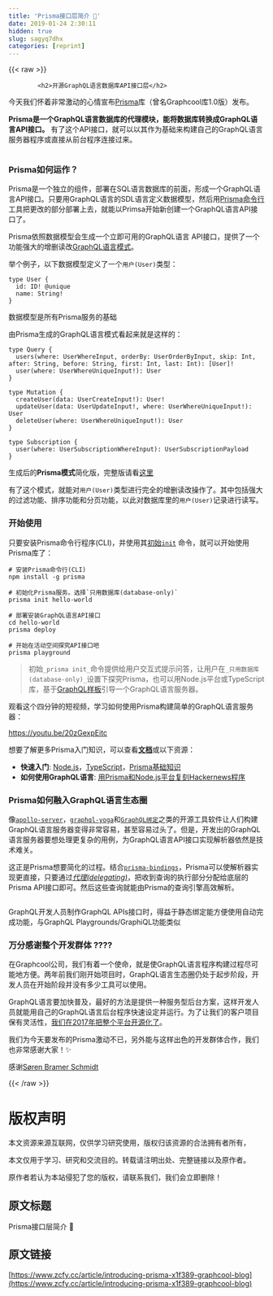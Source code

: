 ```yaml
---
title: 'Prisma接口层简介 🎉' 
date: 2019-01-24 2:30:11
hidden: true
slug: sagyq7dhx
categories: [reprint]
---
```


{{< raw >}}

            <h2>开源GraphQL语言数据库API接口层</h2>
<p>今天我们怀着非常激动的心情宣布<a href="https://www.prismagraphql.com/">Prisma</a>库（曾名Graphcool库1.0版）发布。</p>
<p><strong>Prisma是一个GraphQL语言数据库的代理模块，能将数据库转换成GraphQL语言API接口。</strong> 有了这个API接口，就可以以其作为基础来构建自己的GraphQL语言服务器程序或直接从前台程序连接过来。</p>
<p><img src="https://cdn-images-1.medium.com/max/800/1*9_360jxyWUrGjVxuRz4R5w.png" alt=""></p>
<h3>Prisma如何运作？</h3>
<p>Prisma是一个独立的组件，部署在SQL语言数据库的前面，形成一个GraphQL语言API接口。只要用GraphQL语言的SDL语言定义数据模型，然后用<a href="https://github.com/graphcool/prisma">Prisma命令行</a>工具把更改的部分部署上去，就能以Primsa开始新创建一个GraphQL语言API接口了。</p>
<p>Prisma依照数据模型会生成一个立即可用的GraphQL语言 API接口，提供了一个功能强大的增删读改<a href="https://blog.graph.cool/graphql-server-basics-the-schema-ac5e2950214e">GraphQL语言模式</a>。</p>
<p>举个例子，以下数据模型定义了一个<code>用户(User)</code>类型：</p>
<pre><code class="hljs less"><span class="hljs-selector-tag">type</span> <span class="hljs-selector-tag">User</span> {
  <span class="hljs-attribute">id</span>: ID! <span class="hljs-variable">@unique</span>
  <span class="hljs-attribute">name</span>: String!
}
</code></pre><p>数据模型是所有Prisma服务的基础</p>
<p>由Prisma生成的GraphQL语言模式看起来就是这样的：</p>
<pre><code class="hljs routeros">type Query {
  users(where: UserWhereInput, orderBy: UserOrderByInput, skip: Int, after: String, before: String, first: Int, last: Int): [User]!
  user(where: UserWhereUniqueInput!):<span class="hljs-built_in"> User
</span>}
<span class="hljs-built_in">
type </span>Mutation {
  createUser(data: UserCreateInput!): User!
  updateUser(data: UserUpdateInput!, where: UserWhereUniqueInput!):<span class="hljs-built_in"> User
</span>  deleteUser(where: UserWhereUniqueInput!):<span class="hljs-built_in"> User
</span>}
<span class="hljs-built_in">
type </span>Subscription {
  user(where: UserSubscriptionWhereInput): UserSubscriptionPayload
}
</code></pre><p>生成后的<strong>Prisma模式</strong>简化版，完整版请看<a href="https://gist.github.com/gc-codesnippets/f302c104f2806f9e13f41d909e07d82d">这里</a></p>
<p>有了这个模式，就能对<code>用户(User)</code>类型进行完全的增删读改操作了。其中包括强大的过滤功能、排序功能和分页功能，以此对数据库里的<code>用户(User)</code>记录进行读写。</p>
<h3>开始使用</h3>
<p>只要安装Prisma命令行程序(CLI)，并使用其<a href="https://www.prismagraphql.com/docs/reference/cli-command-reference/database-service/prisma-init-eeb1ohr4ec">初始<code>init</code></a> 命令，就可以开始使用Prisma库了：</p>
<pre><code class="hljs shell"><span class="hljs-meta">#</span><span class="bash"> 安装Prisma命令行(CLI)</span>
npm install -g prisma
<span class="hljs-meta">
#</span><span class="bash"> 初始化Prisma服务。选择`只用数据库(database-only)`</span>
prisma init hello-world
<span class="hljs-meta">
#</span><span class="bash"> 部署安装GraphQL语言API接口</span>
cd hello-world
prisma deploy
<span class="hljs-meta">
#</span><span class="bash"> 开始在活动空间探究API接口吧</span>
prisma playground
</code></pre><blockquote>
<p>初始<code>_prisma init_</code>命令提供给用户交互式提示问答，让用户在<code>_只用数据库(database-only)_</code>设置下探究Prisma，也可以用Node.js平台或TypeScript库，基于<a href="https://github.com/graphcool/graphql-boilerplate">GraphQL样板</a>引导一个GraphQL语言服务器。</p>
</blockquote>
<p>观看这个四分钟的短视频，学习如何使用Prisma构建简单的GraphQL语言服务器：</p>
<p><a href="https://youtu.be/20zGexpEitc">https://youtu.be/20zGexpEitc</a></p>
<p>想要了解更多Prisma入门知识，可以查看<a href="https://www.prismagraphql.com/docs"><strong>文档</strong></a>或以下资源：</p>
<ul>
<li><strong>快速入门</strong>: <a href="https://www.prismagraphql.com/docs/1.0/quickstart/backend/node/node-phe8vai1oo">Node.js</a>，<a href="https://www.prismagraphql.com/docs/1.0/quickstart/backend/typescript/typescript-rohd6ipoo4">TypeScript</a>，<a href="https://www.prismagraphql.com/docs/tutorials/prisma-basics/getting-started-ouzia3ahqu">Prisma基础知识</a></li>
<li><strong>如何使用GraphQL语言</strong>: <a href="https://www.howtographql.com/graphql-js/0-introduction/">用Prisma和Node.js平台复刻Hackernews程序</a></li>
</ul>
<h3>Prisma如何融入GraphQL语言生态圈</h3>
<p>像<a href="https://github.com/apollographql/apollo-server"><code>apollo-server</code></a>，<a href="https://www.prismagraphql.com/docs/graphql-ecosystem/graphql-yoga/overview-chaha122ho"><code>graphql-yoga</code></a>和<a href="https://blog.graph.cool/reusing-composing-graphql-apis-with-graphql-bindings-80a4aa37cff5"><code>GraphQL绑定</code></a>之类的开源工具软件让人们构建GraphQL语言服务器变得非常容易，甚至容易过头了。但是，开发出的GraphQL语言服务器要想处理更复杂的用例，为GraphQL语言API接口实现解析器依然是技术难关。</p>
<p>这正是Prisma想要简化的过程。结合<a href="https://www.prismagraphql.com/docs/graphql-ecosystem/graphql-binding/prisma-binding-gai5urai6u"><code>prisma-bindings</code></a>，Prisma可以使解析器实现更直接，只要通过<a href="https://blog.graph.cool/graphql-schema-stitching-explained-schema-delegation-4c6caf468405"><em>代理(delegating)</em></a>，把收到查询的执行部分分配给底层的Prisma API接口即可。然后这些查询就能由Prisma的查询引擎高效解析。</p>
<p><img src="https://cdn-images-1.medium.com/max/800/1*HL-fBLNk_GHZLUAJ3va9ZQ.gif" alt=""></p>
<p>GraphQL开发人员制作GraphQL APIs接口时，得益于静态绑定能方便使用自动完成功能，与GraphQL Playgrounds/GraphiQL功能类似</p>
<h3>万分感谢整个开发群体 ????</h3>
<p>在Graphcool公司，我们有着一个使命，就是使GraphQL语言程序构建过程尽可能地方便。两年前我们刚开始项目时，GraphQL语言生态圈仍处于起步阶段，开发人员在开始阶段并没有多少工具可以使用。</p>
<p>GraphQL语言要加快普及，最好的方法是提供一种服务型后台方案，这样开发人员就能用自己的GraphQL语言后台程序快速设定并运行。为了让我们的客户项目保有灵活性，<a href="https://blog.graph.cool/introducing-the-graphcool-framework-d9edab2a7816">我们在2017年把整个平台开源化了</a>。</p>
<p>我们为今天要发布的Prisma激动不已，另外能与这样出色的开发群体合作，我们也非常感谢大家！✨</p>
<p>感谢<a href="https://medium.com/@sorenbs?source=post_page">Søren Bramer Schmidt</a></p>

          
{{< /raw >}}

# 版权声明
本文资源来源互联网，仅供学习研究使用，版权归该资源的合法拥有者所有，

本文仅用于学习、研究和交流目的。转载请注明出处、完整链接以及原作者。

原作者若认为本站侵犯了您的版权，请联系我们，我们会立即删除！

## 原文标题
Prisma接口层简介 🎉

## 原文链接
[https://www.zcfy.cc/article/introducing-prisma-x1f389-graphcool-blog](https://www.zcfy.cc/article/introducing-prisma-x1f389-graphcool-blog)

